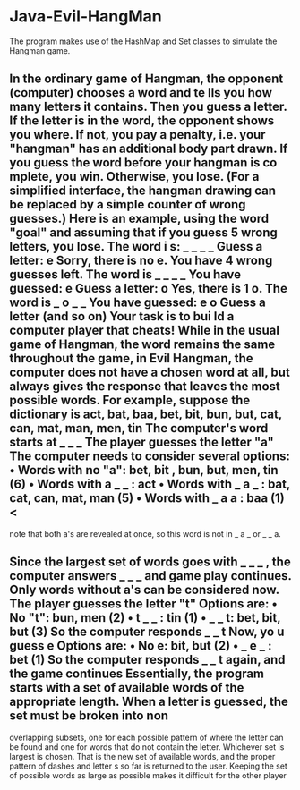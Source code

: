 Java-Evil-HangMan
=================

The program makes use of the HashMap and Set classes to simulate the Hangman game.

In the ordinary game of Hangman, the opponent (computer) chooses a word and te
lls you
how many letters it contains. Then you guess a letter. If the letter is in the word, the
opponent shows you where. If not, you pay a penalty, i.e. your "hangman" has an
additional body part drawn. If you guess the word before your hangman is co
mplete, you
win. Otherwise, you lose. (For a simplified interface, the hangman drawing can be
replaced by a simple counter of wrong guesses.)
Here is an example, using the word "goal" and assuming that if you guess 5 wrong letters,
you lose.
The word i
s: _ _ _ _
Guess a letter: e
Sorry, there is no e. You have 4 wrong guesses left.
The word is _ _ _ _
You have guessed: e
Guess a letter: o
Yes, there is 1 o.
The word is _ o _ _
You have guessed: e o
Guess a letter
(and so on)
Your task is to bui
ld a computer player that cheats! While in the usual game of
Hangman, the word remains the same throughout the game, in Evil Hangman, the
computer does not have a chosen word at all, but always gives the response that leaves
the most possible words.
For
example, suppose the dictionary is
act, bat,
baa, bet,
bit, bun, but, cat, can, mat, man, men, tin
The computer's word starts at _ _ _
The player guesses
the letter "a"
The computer needs to consider several options:
•
Words with no "a": bet, bit
, bun, but, men, tin (6)
•
Words with a _ _ : act
•
Words with _ a _ : bat, cat, can, mat, man (5)
•
Words with _ a a : baa (1) <
-
note that both a's are revealed at once, so this word
is not in _ a _ or _ _ a.

Since the largest set of words goes with _ _ _
, the computer answers _ _ _ and game play
continues. Only words without a's can be considered now.
The player guesses the letter "t"
Options are:
•
No "t": bun, men (2)
•
t _ _ : tin (1)
•
_ _ t: bet, bit, but (3)
So the computer responds _ _ t
Now, yo
u guess e
Options are:
•
No e: bit, but (2)
•
_ e
_ : bet (1)
So the computer responds _ _ t again, and the game continues
Essentially, the program starts with a set of available words of the appropriate length.
When a letter is guessed, the set must be broken into non
-
overlapping subsets, one for
each possible pattern of where the letter can be found and one for words that do not
contain the letter. Whichever set is largest is chosen. That is the new set of available
words, and the proper pattern of dashes and letter
s so far is returned to the user. Keeping
the set of possible words as large as possible makes it difficult for the other player
